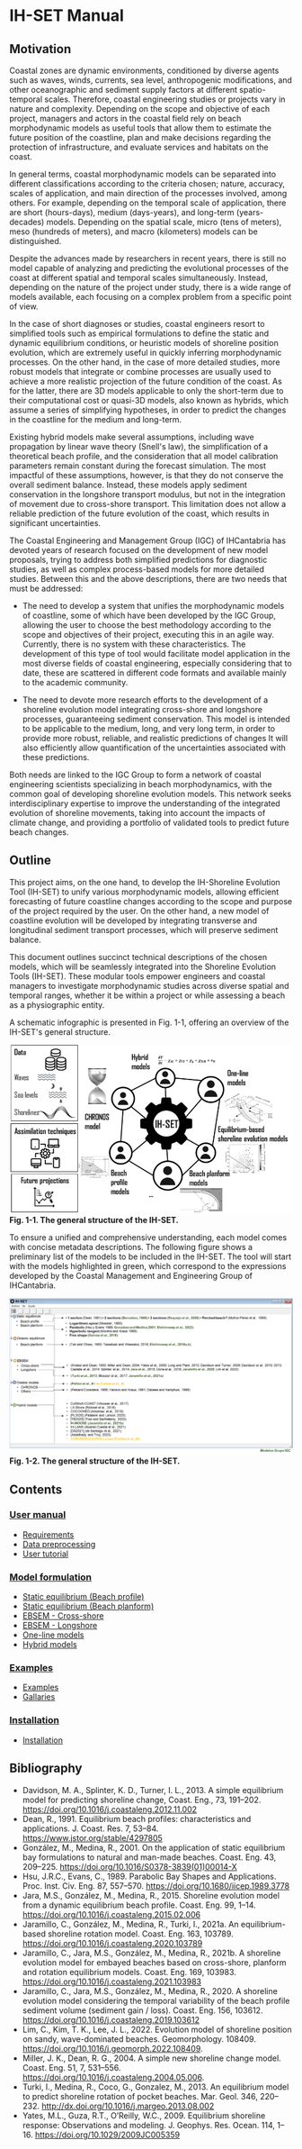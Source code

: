 # IH-SET Manual

## Motivation

Coastal zones are dynamic environments, conditioned by diverse agents such as waves, winds, currents, sea level, anthropogenic modifications, and other oceanographic and sediment supply factors at different spatio-temporal scales. Therefore, coastal engineering studies or projects vary in nature and complexity. Depending on the scope and objective of each project, managers and actors in the coastal field rely on beach morphodynamic models as useful tools that allow them to estimate the future position of the coastline, plan and make decisions regarding the protection of infrastructure, and evaluate services and habitats on the coast.

In general terms, coastal morphodynamic models can be separated into different classifications according to the criteria chosen; nature, accuracy, scales of application, and main direction of the processes involved, among others. For example, depending on the temporal scale of application, there are short (hours-days), medium (days-years), and long-term (years-decades) models. Depending on the spatial scale, micro (tens of meters), meso (hundreds of meters), and macro (kilometers) models can be distinguished.

Despite the advances made by researchers in recent years, there is still no model capable of analyzing and predicting the evolutional processes of the coast at different spatial and temporal scales simultaneously. Instead, depending on the nature of the project under study, there is a wide range of models available, each focusing on a complex problem from a specific point of view.

In the case of short diagnoses or studies, coastal engineers resort to simplified tools such as empirical formulations to define the static and dynamic equilibrium conditions, or heuristic models of shoreline position evolution, which are extremely useful in quickly inferring morphodynamic processes. On the other hand, in the case of more detailed studies, more robust models that integrate or combine processes are usually used to achieve a more realistic projection of the future condition of the coast. As for the latter, there are 3D models applicable to only the short-term due to their computational cost or quasi-3D models, also known as hybrids, which assume a series of simplifying hypotheses, in order to predict the changes in the coastline for the medium and long-term.

Existing hybrid models make several assumptions, including wave propagation by linear wave theory (Snell's law), the simplification of a theoretical beach profile, and the consideration that all model calibration parameters remain constant during the forecast simulation. The most impactful of these assumptions, however, is that they do not conserve the overall sediment balance. Instead, these models apply sediment conservation in the longshore transport modulus, but not in the integration of movement due to cross-shore transport. This limitation does not allow a reliable prediction of the future evolution of the coast, which results in significant uncertainties.

The Coastal Engineering and Management Group (IGC) of IHCantabria has devoted years of research focused on the development of new model proposals, trying to address both simplified predictions for diagnostic studies, as well as complex process-based models for more detailed studies. Between this and the above descriptions, there are two needs that must be addressed:

- The need to develop a system that unifies the morphodynamic models of coastline, some of which have been developed by the IGC Group, allowing the user to choose the best methodology according to the scope and objectives of their project, executing this in an agile way. Currently, there is no system with these characteristics. The development of this type of tool would facilitate model application in the most diverse fields of coastal engineering, especially considering that to date, these are scattered in different code formats and available mainly to the academic community.

- The need to devote more research efforts to the development of a shoreline evolution model integrating cross-shore and longshore processes, guaranteeing sediment conservation. This model is intended to be applicable to the medium, long, and very long term, in order to provide more robust, reliable, and realistic predictions of changes It will also efficiently allow quantification of the uncertainties associated with these predictions. 

Both needs are linked to the IGC Group to form a network of coastal engineering scientists specializing in beach morphodynamics, with the common goal of developing shoreline evolution models. This network seeks interdisciplinary expertise to improve the understanding of the integrated evolution of shoreline movements, taking into account the impacts of climate change, and providing a portfolio of validated tools to predict future beach changes.

## Outline

This project aims, on the one hand, to develop the IH-Shoreline Evolution Tool (IH-SET) to unify various morphodynamic models, allowing efficient forecasting of future coastline changes according to the scope and purpose of the project required by the user. On the other hand, a new model of coastline evolution will be developed by integrating transverse and longitudinal sediment transport processes, which will preserve sediment balance.

This document outlines succinct technical descriptions of the chosen models, which will be seamlessly integrated into the Shoreline Evolution Tools (IH-SET). These modular tools empower engineers and coastal managers to investigate morphodynamic studies across diverse spatial and temporal ranges, whether it be within a project or while assessing a beach as a physiographic entity.

A schematic infographic is presented in Fig. 1-1, offering an overview of the IH-SET's general structure.

![Fig. 1-1](images/Figure0_1.png)
**Fig. 1-1. The general structure of the IH-SET.**

To ensure a unified and comprehensive understanding, each model comes with concise metadata descriptions.
The following figure shows a preliminary list of the models to be included in the IH-SET. The tool will start with the models highlighted in green, which correspond to the expressions developed by the Coastal Management and Engineering Group of IHCantabria.

![Fig. 1-2](images/Figure0_2.png) 
**Fig. 1-2. The general structure of the IH-SET.**

## Contents

### [User manual]([User_manual]/ihset_manual.md)
- [Requirements]([User_manual]/ihset_manual.md)
- [Data preprocessing]([User_manual]/ihset_manual.md)
- [User tutorial]([User_manual]/ihset_manual.md)

### [Model formulation]([Model_description]/ihset_model.md)
- [Static equilibrium (Beach profile)]([Model_description]/equilibrium_profile.md)
- [Static equilibrium (Beach planform)]([Model_description]/equilibrium_planform.md)
- [EBSEM - Cross-shore ]([Model_description]/ebsem_cross.md)
- [EBSEM - Longshore ]([Model_description]/ebsem_long.md)
- [One-line models]([Model_description]/one_line.md)
- [Hybrid models]([Model_description]/hybrid_model.md)

### [Examples]([Examples]/examples.md)
- [Examples]([Examples]/examples.md)
- [Gallaries]([Examples]/examples.md)

### [Installation]([Installation]/installation.md)
- [Installation]([Installation]/installation.md)

## Bibliography

- Davidson, M. A., Splinter, K. D., Turner, I. L., 2013. A simple equilibrium model for predicting shoreline change, Coast. Eng., 73, 191–202. https://doi.org/10.1016/j.coastaleng.2012.11.002
- Dean, R., 1991. Equilibrium beach profiles: characteristics and applications. J. Coast. Res. 7, 53–84. https://www.jstor.org/stable/4297805
- González, M., Medina, R., 2001. On the application of static equilibrium bay formulations to natural and man-made beaches. Coast. Eng. 43, 209–225. https://doi.org/10.1016/S0378-3839(01)00014-X
- Hsu, J.R.C., Evans, C., 1989. Parabolic Bay Shapes and Applications. Proc. Inst. Civ. Eng. 87, 557–570. https://doi.org/10.1680/iicep.1989.3778
- Jara, M.S., González, M., Medina, R., 2015. Shoreline evolution model from a dynamic equilibrium beach profile. Coast. Eng. 99, 1–14. https://doi.org/10.1016/j.coastaleng.2015.02.006
- Jaramillo, C., González, M., Medina, R., Turki, I., 2021a. An equilibrium-based shoreline rotation model. Coast. Eng. 163, 103789. https://doi.org/10.1016/j.coastaleng.2020.103789
- Jaramillo, C., Jara, M.S., González, M., Medina, R., 2021b. A shoreline evolution model for embayed beaches based on cross-shore, planform and rotation equilibrium models. Coast. Eng. 169, 103983. https://doi.org/10.1016/j.coastaleng.2021.103983
- Jaramillo, C., Jara, M.S., González, M., Medina, R., 2020. A shoreline evolution model considering the temporal variability of the beach profile sediment volume (sediment gain / loss). Coast. Eng. 156, 103612. https://doi.org/10.1016/j.coastaleng.2019.103612
- Lim, C., Kim, T. K., Lee, J. L., 2022. Evolution model of shoreline position on sandy, wave-dominated beaches. Geomorphology. 108409. https://doi.org/10.1016/j.geomorph.2022.108409.
- Miller, J. K., Dean, R. G., 2004. A simple new shoreline change model. Coast. Eng. 51, 7, 531–556. https://doi.org/10.1016/j.coastaleng.2004.05.006.
- Turki, I., Medina, R., Coco, G., Gonzalez, M., 2013. An equilibrium model to predict shoreline rotation of pocket beaches. Mar. Geol. 346, 220–232. http://dx.doi.org/10.1016/j.margeo.2013.08.002
- Yates, M.L., Guza, R.T., O’Reilly, W.C., 2009. Equilibrium shoreline response: Observations and modeling. J. Geophys. Res. Ocean. 114, 1–16. https://doi.org/10.1029/2009JC005359